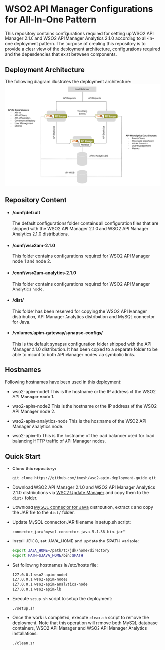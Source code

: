 # WSO2 API Manager Configurations for All-In-One Pattern

This repository contains configurations required for setting up WSO2 API Manager 2.1.0 and WSO2 API Manager Analytics 2.1.0 according to all-in-one deployment pattern. The purpose of creating this repository is to provide a clear view of the deployment architecture, configurations required and the dependencies that exist between components.

## Deployment Architecture

The following diagram illustrates the deployment architecture:
![](images/deployment-architecture.png)

## Repository Content

- #### /conf/default
  The default configurations folder contains all configuration files that are shipped with the WSO2 API Manager 2.1.0 and WSO2 API Manager Analytics 2.1.0 distributions.

- #### /conf/wso2am-2.1.0
  This folder contains configurations required for WSO2 API Manager node 1 and node 2.

- #### /conf/wso2am-analytics-2.1.0
  This folder contains configurations required for WSO2 API Manager Analytics node.

- #### /dist/
  This folder has been reserved for copying the WSO2 API Manager distribution, API Manager Analytics distribution and MySQL connector for Java.

- #### /volumes/apim-gateway/synapse-configs/
  This is the default synapse configuration folder shipped with the API Manager 2.1.0 distribution. It has been copied to a separate folder to be able to mount to both API Manager nodes via symbolic links.

## Hostnames

Following hostnames have been used in this deployment:

- wso2-apim-node1
  This is the hostname or the IP address of the WSO2 API Manager node 1.

- wso2-apim-node2
  This is the hostname or the IP address of the WSO2 API Manager node 2.

- wso2-apim-analytics-node
  This is the hostname of the WSO2 API Manager Analytics node.

- wso2-apim-lb
  This is the hostname of the load balancer used for load balancing HTTP traffic of API Manager nodes.

## Quick Start

- Clone this repository:

  ```
  git clone https://github.com/imesh/wso2-apim-deployment-guide.git
  ```

- Download WSO2 API Manager 2.1.0 and WSO2 API Manager Analytics 2.1.0 distributions via [WSO2 Update Manager](http://wso2.com/api-management/#download) and copy them to the ```dist/``` folder.

- Download [MySQL connector for Java](https://dev.mysql.com/downloads/connector/j/) distribution, extract it and copy the JAR file to the ```dist/``` folder.

- Update MySQL connector JAR filename in setup.sh script:

  ```
  connector_jar="mysql-connector-java-5.1.36-bin.jar"
  ```

- Install JDK 8, set JAVA_HOME and update the $PATH variable:

  ```bash
  export JAVA_HOME=/path/to/jdk/home/directory
  export PATH=$JAVA_HOME/bin:$PATH
  ```

- Set following hostnames in /etc/hosts file:
  
  ```
  127.0.0.1 wso2-apim-node1
  127.0.0.1 wso2-apim-node2
  127.0.0.1 wso2-apim-analytics-node
  127.0.0.1 wso2-apim-lb
  ```

- Execute ```setup.sh``` script to setup the deployment:

  ```bash
  ./setup.sh
  ```

- Once the work is completed, execute ```clean.sh``` script to remove the deployment. 
  Note that this operation will remove both MySQL database containers, WSO2 API Manager and
  WSO2 API Manager Analytics installations:

  ```bash
  ./clean.sh
  ```

